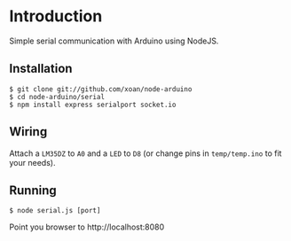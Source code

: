 # Introduction

Simple serial communication with Arduino using NodeJS.

## Installation

    $ git clone git://github.com/xoan/node-arduino
    $ cd node-arduino/serial
    $ npm install express serialport socket.io

## Wiring

Attach a `LM35DZ` to `A0` and a `LED` to `D8` (or change pins in `temp/temp.ino` to fit your needs).

## Running

    $ node serial.js [port]

Point you browser to http://localhost:8080

